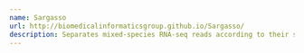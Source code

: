 ```yaml
---
name: Sargasso
url: http://biomedicalinformaticsgroup.github.io/Sargasso/
description: Separates mixed-species RNA-seq reads according to their species of origin
---
```

